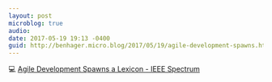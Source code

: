 ```yaml
---
layout: post
microblog: true
audio: 
date: 2017-05-19 19:13 -0400
guid: http://benhager.micro.blog/2017/05/19/agile-development-spawns.html
---
```

💻 [Agile Development Spawns a Lexicon - IEEE Spectrum](http://spectrum.ieee.org/computing/software/agile-development-spawns-a-lexicon)
